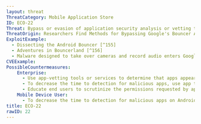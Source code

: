 ```yaml
---
layout: threat
ThreatCategory: Mobile Application Store
ID: ECO-22
Threat: Bypass or evasion of application security analysis or vetting techniques to sneak an app into the store
ThreatOrigin: Researchers Find Methods for Bypassing Google's Bouncer Android Security [^151]
ExploitExample:
  - Dissecting the Android Bouncer [^155]
  - Adventures in Bouncerland [^156]
  - Malware designed to take over cameras and record audio enters Google Play [^99]
CVEExample:
PossibleCountermeasures:
    Enterprise:
      - Use app-vetting tools or services to determine that apps appear free of malicious behaviors or vulnerabilities prior to authorizing their use.
      - To decrease the time to detection for malicious apps, use app threat intelligence services to detect malicious apps installed on devices
      - Educate end users to scrutinize the permissions requested by apps, particularly if an updated version requests significantly different permissions than previous ones.
    Mobile Device User:
      - To decrease the time to detection for malicious apps on Android devices, use Android Verify Apps feature.
title: ECO-22
rawID: 22
---
```

